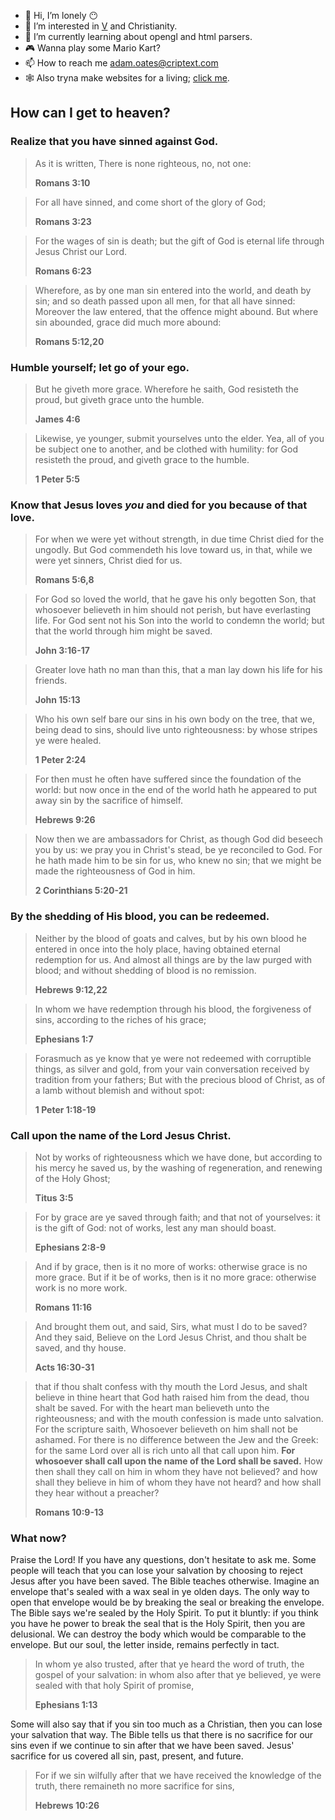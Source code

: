 - 👋 Hi, I’m lonely 😶
- 👀 I’m interested in [V](https://vlang.io/) and Christianity.
- 🌱 I’m currently learning about opengl and html parsers.
- 🎮 Wanna play some Mario Kart?
- 📫 How to reach me adam.oates@criptext.com
- 🕸️ Also tryna make websites for a living; [click me](https://adamoates.me/).

## How can I get to heaven?
### Realize that you have sinned against God.
> As it is written, There is none righteous, no, not one:
>
> **Romans 3:10**

> For all have sinned, and come short of the glory of God;
>
> **Romans 3:23**

> For the wages of sin is death; but the gift of God is eternal life through Jesus Christ our Lord.
>
> **Romans 6:23**

> Wherefore, as by one man sin entered into the world, and death by sin; and so death passed upon all men, for that all have sinned: Moreover the law entered, that the offence might abound. But where sin abounded, grace did much more abound:
>
> **Romans 5:12,20**
### Humble yourself; let go of your ego.
> But he giveth more grace. Wherefore he saith, God resisteth the proud, but giveth grace unto the humble.
>
> **James 4:6**

> Likewise, ye younger, submit yourselves unto the elder. Yea, all of you be subject one to another, and be clothed with humility: for God resisteth the proud, and giveth grace to the humble.
>
> **1 Peter 5:5**
### Know that Jesus loves *you* and died for you because of that love.
 > For when we were yet without strength, in due time Christ died for the ungodly. But God commendeth his love toward us, in that, while we were yet sinners, Christ died for us.
>
> **Romans 5:6,8**

> For God so loved the world, that he gave his only begotten Son, that whosoever believeth in him should not perish, but have everlasting life. For God sent not his Son into the world to condemn the world; but that the world through him might be saved.
>
> **John 3:16-17**

> Greater love hath no man than this, that a man lay down his life for his friends.
>
> **John 15:13**

> Who his own self bare our sins in his own body on the tree, that we, being dead to sins, should live unto righteousness: by whose stripes ye were healed.
>
> **1 Peter 2:24**

> For then must he often have suffered since the foundation of the world: but now once in the end of the world hath he appeared to put away sin by the sacrifice of himself.
>
> **Hebrews 9:26**

> Now then we are ambassadors for Christ, as though God did beseech you by us: we pray you in Christ's stead, be ye reconciled to God. For he hath made him to be sin for us, who knew no sin; that we might be made the righteousness of God in him.
>
> **2 Corinthians 5:20-21**
### By the shedding of His blood, you can be redeemed.
> Neither by the blood of goats and calves, but by his own blood he entered in once into the holy place, having obtained eternal redemption for us. And almost all things are by the law purged with blood; and without shedding of blood is no remission.
>
> **Hebrews 9:12,22**

> In whom we have redemption through his blood, the forgiveness of sins, according to the riches of his grace;
>
> **Ephesians 1:7**

> Forasmuch as ye know that ye were not redeemed with corruptible things, as silver and gold, from your vain conversation received by tradition from your fathers; But with the precious blood of Christ, as of a lamb without blemish and without spot:
>
> **1 Peter 1:18-19**
### Call upon the name of the Lord Jesus Christ.
> Not by works of righteousness which we have done, but according to his mercy he saved us, by the washing of regeneration, and renewing of the Holy Ghost;
>
> **Titus 3:5**

> For by grace are ye saved through faith; and that not of yourselves: it is the gift of God: not of works, lest any man should boast.
>
> **Ephesians 2:8-9**

> And if by grace, then is it no more of works: otherwise grace is no more grace. But if it be of works, then is it no more grace: otherwise work is no more work.
>
> **Romans 11:16**
  
> And brought them out, and said, Sirs, what must I do to be saved? And they said, Believe on the Lord Jesus Christ, and thou shalt be saved, and thy house.
>
> **Acts 16:30-31**
  
> that if thou shalt confess with thy mouth the Lord Jesus, and shalt believe in thine heart that God hath raised him from the dead, thou shalt be saved. For with the heart man believeth unto the righteousness; and with the mouth confession is made unto salvation. For the scripture saith, Whosoever believeth on him shall not be ashamed. For there is no difference between the Jew and the Greek: for the same Lord over all is rich unto all that call upon him. **For whosoever shall call upon the name of the Lord shall be saved.** How then shall they call on him in whom they have not believed? and how shall they believe in him of whom they have not heard? and how shall they hear without a preacher?
>
> **Romans 10:9-13**
### What now?
Praise the Lord! If you have any questions, don't hesitate to ask me. Some people will teach that you can lose your salvation by choosing to reject Jesus after you have been saved. The Bible teaches otherwise. Imagine an envelope that's sealed with a wax seal in ye olden days. The only way to open that envelope would be by breaking the seal or breaking the envelope. The Bible says we're sealed by the Holy Spirit. To put it bluntly: if you think you have he power to break the seal that is the Holy Spirit, then you are delusional. We can destroy the body which would be comparable to the envelope. But our soul, the letter inside, remains perfectly in tact.
> In whom ye also trusted, after that ye heard the word of truth, the gospel of your salvation: in whom also after that ye believed, ye were sealed with that holy Spirit of promise,
>
> **Ephesians 1:13**

Some will also say that if you sin too much as a Christian, then you can lose your salvation that way. The Bible tells us that there is no sacrifice for our sins even if we continue to sin after that we have been saved. Jesus' sacrifice for us covered all sin, past, present, and future.
> For if we sin wilfully after that we have received the knowledge of the truth, there remaineth no more sacrifice for sins,
>
> **Hebrews 10:26**
